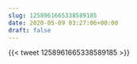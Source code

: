 ```yaml
---
slug: 1258961665338589185
date: 2020-05-09 03:27:06+00:00
draft: false
---
```


{{< tweet 1258961665338589185 >}}
